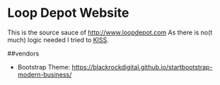 # Loop Depot Website

This is the source sauce of http://www.loopdepot.com
As there is no(t much) logic needed I tried to [KISS](https://en.wikipedia.org/wiki/KISS_principle).

##vendors
- Bootstrap Theme: https://blackrockdigital.github.io/startbootstrap-modern-business/